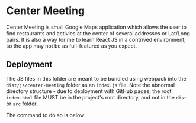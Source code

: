 # Center Meeting

Center Meeting is small Google Maps application which allows the user to find restaurants and activies at the center of several addresses or Lat/Long pairs. It is also a way for me to learn React JS in a contrived environment, so the app may not be as full-featured as you expect.

## Deployment

The JS files in this folder are meant to be bundled using webpack into the `dist/js/center-meeting` folder as an `index.js` file. Note the abnormal directory structure - due to deployment with GitHub pages, the root `index.html` file MUST be in the project's root directory, and not in the `dist` or `src` folder.

The command to do so is below:
